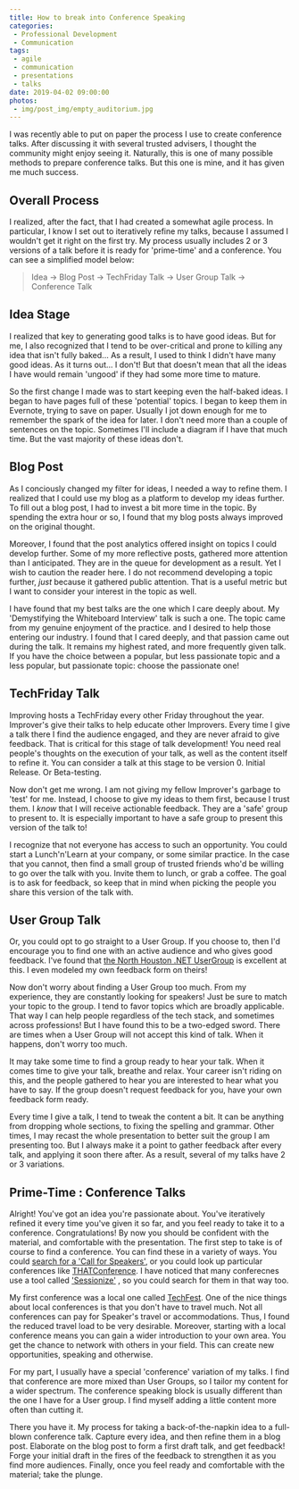 ```yaml
---
title: How to break into Conference Speaking
categories:
 - Professional Development
 - Communication
tags:
 - agile
 - communication
 - presentations
 - talks
date: 2019-04-02 09:00:00
photos: 
 - img/post_img/empty_auditorium.jpg
---
```


I was recently able to put on paper the process I use to create conference talks. After discussing it with several trusted advisers, I thought the community might enjoy seeing it. Naturally, this is one of many possible methods to prepare conference talks. But this one is mine, and it has given me much success.

## Overall Process

I realized, after the fact, that I had created a somewhat agile process. In particular, I know I set out to iteratively refine my talks, because I assumed I wouldn't get it right on the first try. My process usually includes 2 or 3 versions of a talk before it is ready for 'prime-time' and a conference. You can see a simplified model below:


> Idea -> Blog Post -> TechFriday Talk -> User Group Talk -> Conference Talk


## Idea Stage

I realized that key to generating good talks is to have good ideas. But for me, I also recognized that I tend to be over-critical and prone to killing any idea that isn't fully baked... As a result, I used to think I didn't have many good ideas. As it turns out... I don't! But that doesn't mean that all the ideas I have would remain 'ungood' if they had some more time to mature.

So the first change I made was to start keeping even the half-baked ideas. I began to have pages full of these 'potential' topics. I began to keep them in Evernote, trying to save on paper. Usually I jot down enough for me to remember the spark of the idea for later. I don't need more than a couple of sentences on the topic. Sometimes I'll include a diagram if I have that much time. But the vast majority of these ideas don't.

## Blog Post
As I conciously changed my filter for ideas, I needed a way to refine them. I realized that I could use my blog as a platform to develop my ideas further. To fill out a blog post, I had to invest a bit more time in the topic. By spending the extra hour or so, I found that my blog posts always improved on the original thought.

Moreover, I found that the post analytics offered insight on topics I could develop further. Some of my more reflective posts, gathered more attention than I anticipated. They are in the queue for development as a result. Yet I wish to caution the reader here. I do not recommend developing a topic further, _just_ because it gathered public attention. That is a useful metric but I want to consider your interest in the topic as well.

I have found that my best talks are the one which I care deeply about. My 'Demystifying the Whiteboard Interview' talk is such a one. The topic came from my genuine enjoyment of the practice. and I desired to help those entering our industry. I found that I cared deeply, and that passion came out during the talk. It remains my highest rated, and more frequently given talk. If you have the choice between a popular, but less passionate topic and a less popular, but passionate topic: choose the passionate one!

## TechFriday Talk

Improving hosts a TechFriday every other Friday throughout the year. Improver's give their talks to help educate other Improvers. Every time I give a talk there I find the audience engaged, and they are never afraid to give feedback. That is critical for this stage of talk development! You need real people's thoughts on the execution of your talk, as well as the content itself to refine it. You can consider a talk at this stage to be version 0. Initial Release. Or Beta-testing.

Now don't get me wrong. I am not giving my fellow Improver's garbage to 'test' for me. Instead, I choose to give my ideas to them first, because I trust them. I _know_ that I will receive actionable feedback. They are a 'safe' group to present to. It is especially important to have a safe group to present this version of the talk to!

I recognize that not everyone has access to such an opportunity. You could start a Lunch'n'Learn at your company, or some similar practice. In the case that you cannot, then find a small group of trusted friends who'd be willing to go over the talk with you. Invite them to lunch, or grab a coffee. The goal is to ask for feedback, so keep that in mind when picking the people you share this version of the talk with.

## User Group Talk

Or, you could opt to go straight to a User Group. If you choose to, then I'd encourage you to find one with an active audience and who gives good feedback. I've found that [the North Houston .NET UserGroup](https://www.nhdnug.org/) is excellent at this. I even modeled my own feedback form on theirs!

Now don't worry about finding a User Group too much. From my experience, they are constantly looking for speakers! Just be sure to match your topic to the group. I tend to favor topics which are broadly applicable. That way I can help people regardless of the tech stack, and sometimes across professions! But I have found this to be a two-edged sword. There are times when a User Group will not accept this kind of talk. When it happens, don't worry too much. 

It may take some time to find a group ready to hear your talk. When it comes time to give your talk, breathe and relax. Your career isn't riding on this, and the people gathered to hear you are interested to hear what you have to say. If the group doesn't request feedback for you, have your own feedback form ready.

Every time I give a talk, I tend to tweak the content a bit. It can be anything from dropping whole sections, to fixing the spelling and grammar. Other times, I may recast the whole presentation to better suit the group I am presenting too. But I always make it a point to gather feedback after every talk, and applying it soon there after. As a result, several of my talks have 2 or 3 variations.

## Prime-Time : Conference Talks

Alright! You've got an idea you're passionate about. You've iteratively refined it every time you've given it so far, and you feel ready to take it to a conference. Congratulations! By now you should be confident with the material, and comfortable with the presentation. The first step to take is of course to find a conference. You can find these in a variety of ways. You could [search for a 'Call for Speakers'](https://duckduckgo.com/?q=conference+call+for+speakers), or you could look up particular conferences like [THATConference](https://www.thatconference.com/). I have noticed that many conferecnes use a tool called ['Sessionize'](https://duckduckgo.com/?q=sessionize+call+for+speakers) , so you could search for them in that way too.

My first conference was a local one called [TechFest](http://www.houstontechfest.com/). One of the nice things about local conferences is that you don't have to travel much. Not all conferences can pay for Speaker's travel or accommodations. Thus, I found the reduced travel load to be very desirable. Moreover, starting with a local conference means you can gain a wider introduction to your own area. You get the chance to network with others in your field. This can create new opportunities, speaking and otherwise.

For my part, I usually have a special 'conference' variation of my talks. I find that conference are more mixed than User Groups, so I tailor my content for a wider spectrum. The conference speaking block is usually different than the one I have for a User group. I find myself adding a little content more often than cutting it.

There you have it. My process for taking a back-of-the-napkin idea to a full-blown conference talk. Capture every idea, and then refine them in a blog post. Elaborate on the blog post to form a first draft talk, and get feedback! Forge your initial draft in the fires of the feedback to strengthen it as you find more audiences. Finally, once you feel ready and comfortable with the material; take the plunge. 